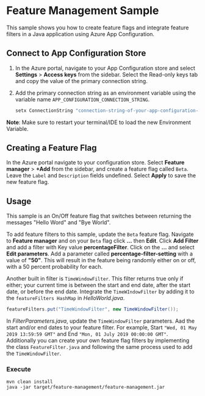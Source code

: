 # Feature Management Sample

This sample shows you how to create feature flags and integrate feature filters in a Java application using Azure App Configuration.

## Connect to App Configuration Store

1. In the Azure portal, navigate to your App Configuration store and select **Settings** > **Access keys** from the sidebar. Select the Read-only keys tab and copy the value of the primary connection string.
1. Add the primary connection string as an environment variable using the variable name `APP_CONFIGURATION_CONNECTION_STRING`.

    ```cmd
    setx ConnectionString "connection-string-of-your-app-configuration-store"
    ```

**Note**: Make sure to restart your terminal/IDE to load the new Environment Variable.

## Creating a Feature Flag

In the Azure portal navigate to your configuration store. Select **Feature manager** > **+Add** from the sidebar, and create a feature flag called `Beta`. Leave the `Label` and `Description` fields undefined. Select **Apply** to save the new feature flag.

## Usage

This sample is an On/Off feature flag that switches between returning the messages "Hello Word" and "Bye World".

To add feature filters to this sample, update the `Beta` feature flag. Navigate to **Feature manager** and on your `Beta` flag click **...** then **Edit**.
Click **Add Filter** and add a filter with Key value **percentageFilter**. Click on the **...** and select **Edit parameters**. Add a parameter called **percentage-filter-setting** with a value of **"50"**. This will result in the feature being randomly either on or off, with a 50 percent probability for each.

Another built in filter is `TimeWindowFilter`. This filter returns true only if either; your current time is between the start and end date, after the start date, or before the end date. Integrate the `TimeWIndowFilter` by adding it to the `featureFilters HashMap` in *HelloWorld.java*. 

```Java
featureFilters.put("TimeWindowFilter", new TimeWindowFilter());
```

In *FilterParameters.java*, update the `TimeWindowFilter` parameters. Aad the start and/or end dates to your feature filter. For example, Start `"Wed, 01 May 2019 13:59:59 GMT"` and End `"Mon, 01 July 2019 00:00:00 GMT"`.
Additionally you can create your own feature flag filters by implementing the class `FeatureFilter.java` and following the same process used to add the `TimeWindowFilter`.

### Execute

```terminal
mvn clean install
java -jar target/feature-management/feature-management.jar
```